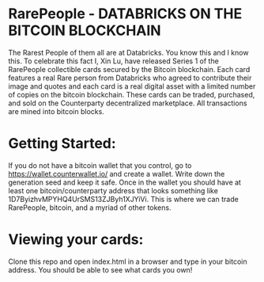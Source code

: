 # RarePeople - DATABRICKS ON THE BITCOIN BLOCKCHAIN

The Rarest People of them all are at Databricks.  You know this and I know this.  To celebrate this fact I, Xin Lu, have released Series 1 of the RarePeople collectible cards secured by the Bitcoin blockchain.  Each card features a real Rare person from Databricks who agreed to contribute their image and quotes and each card is a real digital asset with a limited number of copies on the bitcoin blockchain.  These cards can be traded, purchased, and sold on the Counterparty decentralized marketplace.  All transactions are mined into bitcoin blocks.  

# Getting Started:

If you do not have a bitcoin wallet that you control, go to https://wallet.counterwallet.io/ and create a wallet.  Write down the generation seed and keep it safe.  Once in the wallet you should have at least one bitcoin/counterparty address that looks something like 1D7ByizhvMPYHQ4UrSMS13ZJByh1XJYiVi.  This is where we can trade RarePeople, bitcoin, and a myriad of other tokens.  

# Viewing your cards:

Clone this repo and open index.html in a browser and type in your bitcoin address.  You should be able to see what cards you own!  



